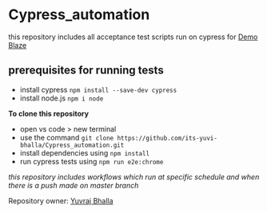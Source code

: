 # Cypress_automation                           

this repository includes all acceptance test scripts run on cypress for  [Demo Blaze](https://www.demoblaze.com/index.html)

## prerequisites for running tests
- install cypress `npm install --save-dev cypress`
- install node.js `npm i node`
 
**To clone this repository**
- open vs code > new terminal 
- use the command `git clone https://github.com/its-yuvi-bhalla/Cypress_automation.git`
- install dependencies using `npm install`
- run cypress tests using `npm run e2e:chrome` 

*this repository includes workflows which run at specific schedule and when there is a push made on master branch*

Repository owner: [Yuvraj Bhalla](https://www.linkedin.com/in/yuvraj-bhalla-76169a29a/)

